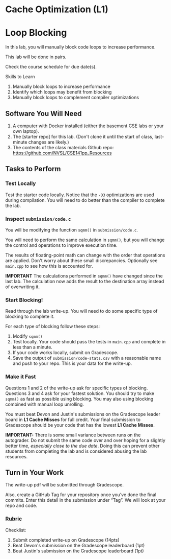 # Cache Optimization (L1)

# Loop Blocking

In this lab, you will manually block code loops to increase performance.

This lab will be done in pairs.

Check the course schedule for due date(s).

Skills to Learn

1. Manually block loops to increase performance
2. Identify which loops may benefit from blocking
3. Manually block loops to complement compiler optimizations


## Software You Will Need

1. A computer with Docker installed (either the basement CSE labs or your own laptop).
2. The [starter repo] for this lab. (Don't clone it until the start of class, last-minute changes are likely.)
3. The contents of the class materials Github repo: https://github.com/NVSL/CSE141pp_Resources

## Tasks to Perform

### Test Locally

Test the starter code locally. Notice that the `-O3` optimizations are used during compilation. You will need to do better than the compiler to complete the lab.

### Inspect `submission/code.c`

You will be modifying the function `sqmm()` in `submission/code.c`.

You will need to perform the same calculation in `sqmm()`, but you will change the control and operations to improve execution time.

The results of floating-point math can change with the order that operations are applied. Don't worry about these small discrepancies. Optionally see `main.cpp` to see how this is accounted for.

__IMPORTANT__ The calculations performed in `sqmm()` have changed since the last lab. The calculation now adds the result to the destination array instead of overwriting it.

### Start Blocking!

Read through the lab write-up. You will need to do some specific type of blocking to complete it.

For each type of blocking follow these steps: 
1. Modify `sqmm()`
2. Test locally. Your code should pass the tests in `main.cpp` and complete in less than a minute.
3. If your code works locally, submit on Gradescope.
4. Save the output of `submission/code-stats.csv` with a reasonable name and push to your repo. This is your data for the write-up.

### Make it Fast

Questions 1 and 2  of the write-up ask for specific types of blocking. Questions 3 and 4 ask for your fastest solution.
You should try to make `sqmm()` as fast as possible using blocking. You may also using blocking combined with manual loop unrolling.

You must beat Devon and Justin's submissions on the Gradescope leader board in __L1 Cache Misses__ for full credit. Your final submission to Gradescope should be your code that has the lowest __L1 Cache Misses__.

__IMPORTANT:__ There is some small variance between runs on the autograder. Do not submit the same code over and over hoping for a slightly better time, _especially close to the due date_. Doing this can prevent other students from completing the lab and is considered abusing the lab resources.

## Turn in Your Work
The write-up pdf will be submitted through Gradescope.

Also, create a GitHub Tag for your repository once you’ve done the final commits. 
Enter this detail in the submission under “Tag”.
We will look at your repo and code.

### Rubric

Checklist:

1. Submit completed write-up on Gradescope (14pts)
2. Beat Devon's submission on the Gradescope leaderboard (1pt)
3. Beat Justin's submission on the Gradescope leaderboard (1pt)



